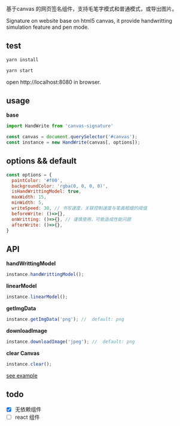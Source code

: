 

基于canvas 的网页签名组件，支持毛笔字模式和普通模式，或导出图片。

Signature on website base on html5 canvas, it provide handwritting simulation feature and pen mode.

## test

```js
yarn install

yarn start
```

open http://localhost:8080 in browser.

## usage

**base**

```js
import HandWrite from 'canvas-signature'

const canvas = document.querySelector('#canvas');
const instance = new HandWrite(canvas[, options]);
```

## options && default

```js
const options = {
  paintColor: '#f00',
  backgroundColor: 'rgba(0, 0, 0, 0)',
  isHandWrittingModel: true,
  maxWidth: 15,
  minWidth: 5,
  writeSpeed: 30, // 书写速度，关联控制速度与笔画粗细的阈值
  beforeWrite: ()=>{},
  onWritting: ()=>{}, // 谨慎使用，可能造成性能问题
  afterWrite: ()=>{},
}
```

## API

**handWrittingModel**

```js
instance.handWrittingModel();
```

**linearModel**

```js
instance.linearModel();
```

**getImgData**

```js
instance.getImgData('png'); //  default: png
```

**downloadImage**

```js
instance.downloadImage('jpeg'); //  default: png
```

**clear Canvas**

```js
instance.clear();
```

[see example](./example/index.html)


## todo

- [x] 无依赖组件
- [ ] react 组件
